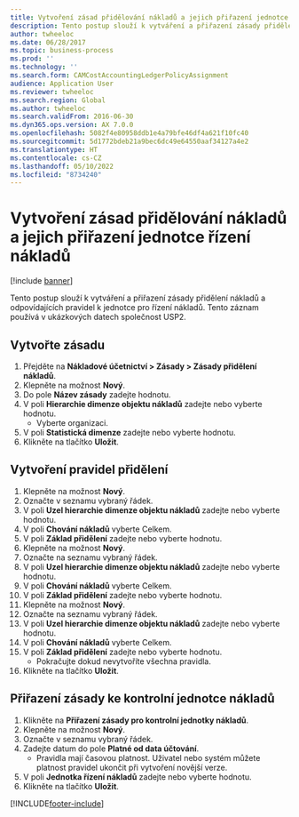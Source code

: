 ```yaml
---
title: Vytvoření zásad přidělování nákladů a jejich přiřazení jednotce řízení nákladů
description: Tento postup slouží k vytváření a přiřazení zásady přidělení nákladů a odpovídajících pravidel k jednotce pro řízení nákladů.
author: twheeloc
ms.date: 06/28/2017
ms.topic: business-process
ms.prod: ''
ms.technology: ''
ms.search.form: CAMCostAccountingLedgerPolicyAssignment
audience: Application User
ms.reviewer: twheeloc
ms.search.region: Global
ms.author: twheeloc
ms.search.validFrom: 2016-06-30
ms.dyn365.ops.version: AX 7.0.0
ms.openlocfilehash: 5082f4e80958ddb1e4a79bfe46df4a621f10fc40
ms.sourcegitcommit: 5d1772bdeb21a9bec6dc49e64550aaf34127a4e2
ms.translationtype: HT
ms.contentlocale: cs-CZ
ms.lasthandoff: 05/10/2022
ms.locfileid: "8734240"
---
```

# <a name="create-and-assign-a-cost-allocation-policy-to-a-cost-control-unit"></a>Vytvoření zásad přidělování nákladů a jejich přiřazení jednotce řízení nákladů

[!include [banner](../../includes/banner.md)]

Tento postup slouží k vytváření a přiřazení zásady přidělení nákladů a odpovídajících pravidel k jednotce pro řízení nákladů. Tento záznam používá v ukázkových datech společnost USP2.


## <a name="create-a-policy"></a>Vytvořte zásadu
1. Přejděte na **Nákladové účetnictví > Zásady > Zásady přidělení nákladů**.
2. Klepněte na možnost **Nový**.
3. Do pole **Název zásady** zadejte hodnotu.
4. V poli **Hierarchie dimenze objektu nákladů** zadejte nebo vyberte hodnotu.
    * Vyberte organizaci.  
5. V poli **Statistická dimenze** zadejte nebo vyberte hodnotu.
6. Klikněte na tlačítko **Uložit**.

## <a name="create-allocation-rules"></a>Vytvoření pravidel přidělení
1. Klepněte na možnost **Nový**.
2. Označte v seznamu vybraný řádek.
3. V poli **Uzel hierarchie dimenze objektu nákladů** zadejte nebo vyberte hodnotu.
4. V poli **Chování nákladů** vyberte Celkem.
5. V poli **Základ přidělení** zadejte nebo vyberte hodnotu.
6. Klepněte na možnost **Nový**.
7. Označte na seznamu vybraný řádek.
8. V poli **Uzel hierarchie dimenze objektu nákladů** zadejte nebo vyberte hodnotu.
9. V poli **Chování nákladů** vyberte Celkem.
10. V poli **Základ přidělení** zadejte nebo vyberte hodnotu.
11. Klepněte na možnost **Nový**.
12. Označte na seznamu vybraný řádek.
13. V poli **Uzel hierarchie dimenze objektu nákladů** zadejte nebo vyberte hodnotu.
14. V poli **Chování nákladů** vyberte Celkem.
15. V poli **Základ přidělení** zadejte nebo vyberte hodnotu.
    * Pokračujte dokud nevytvoříte všechna pravidla.  
16. Klikněte na tlačítko **Uložit**.

## <a name="assign-the-policy-to-a-cost-control-unit"></a>Přiřazení zásady ke kontrolní jednotce nákladů
1. Klikněte na **Přiřazení zásady pro kontrolní jednotky nákladů**.
2. Klepněte na možnost **Nový**.
3. Označte v seznamu vybraný řádek.
4. Zadejte datum do pole **Platné od data účtování**.
    * Pravidla mají časovou platnost. Uživatel nebo systém můžete platnost pravidel ukončit při vytvoření novější verze.  
5. V poli **Jednotka řízení nákladů** zadejte nebo vyberte hodnotu.
6. Klikněte na tlačítko **Uložit**.



[!INCLUDE[footer-include](../../../includes/footer-banner.md)]
